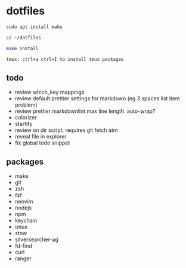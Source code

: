 # dotfiles

```zsh
sudo apt install make

cd ~/dotfiles

make install

tmux: ctrl+a ctrl+I to install tmux packages
```

## todo

- review which_key mappings
- review default prettier settings for markdown (eg 3 spaces list item problem)
- review prettier markdownlint max line length. auto-wrap?
- colorizer
- startify
- review on dir script. requires git fetch atm
- reveal file in explorer
- fix global todo snippet

## packages

- make
- git
- zsh
- fzf
- neovim
- nodejs
- npm
- keychain
- tmux
- stow
- silversearcher-ag
- fd-find
- curl
- ranger
